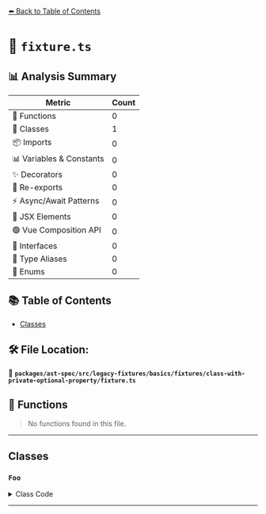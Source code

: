 [⬅️ Back to Table of Contents](../../../../../../../index.md)

# 📄 `fixture.ts`

## 📊 Analysis Summary

| Metric | Count |
|--------|-------|
| 🔧 Functions | 0 |
| 🧱 Classes | 1 |
| 📦 Imports | 0 |
| 📊 Variables & Constants | 0 |
| ✨ Decorators | 0 |
| 🔄 Re-exports | 0 |
| ⚡ Async/Await Patterns | 0 |
| 💠 JSX Elements | 0 |
| 🟢 Vue Composition API | 0 |
| 📐 Interfaces | 0 |
| 📑 Type Aliases | 0 |
| 🎯 Enums | 0 |

## 📚 Table of Contents

- [Classes](#classes)

## 🛠️ File Location:
📂 **`packages/ast-spec/src/legacy-fixtures/basics/fixtures/class-with-private-optional-property/fixture.ts`**

## 🔧 Functions

> No functions found in this file.


---

## Classes

### `Foo`

<details><summary>Class Code</summary>

```ts
class Foo {
  #prop?: string;
  #propExplicitWithValue?: string = '';
  #propImplicitWithValue? = '';
}
```
</details>


---